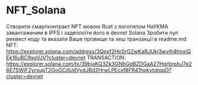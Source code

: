 # NFT_Solana
Створити смартконтракт NFT мовою Rust з логотипом НаУКМА завантаженим в IPFS і задеплоїти його в devnet Solana
Зробити пул реквест коду та вказати Ваше прізвище та хеш транзакції в readme.md
NFT: https://explorer.solana.com/address/3Qpsf2HpSrG2wKaRJUkj3wvih4hnxiQEk16uBC9xoVJV?cluster=devnet
TRANSACTION: https://explorer.solana.com/tx/39bjaKQ3Zk3GNbGqBZDGaA27HqrbrpbJ7e26E7SWiF2yrsupT2GoGCdUdVydJBd2HrwLPEcxf8FR41hpkytqtqqD?cluster=devnet
